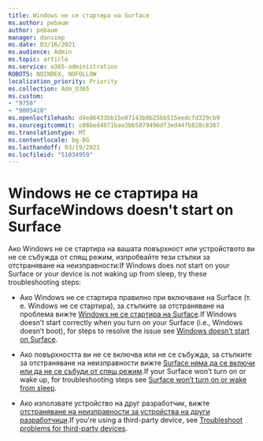 ```yaml
---
title: Windows не се стартира на Surface
ms.author: pebaum
author: pebaum
manager: dansimp
ms.date: 03/16/2021
ms.audience: Admin
ms.topic: article
ms.service: o365-administration
ROBOTS: NOINDEX, NOFOLLOW
localization_priority: Priority
ms.collection: Adm_O365
ms.custom:
- "9758"
- "9005418"
ms.openlocfilehash: d4e86433bb15e07143b0b25bb515eedcfd329cb9
ms.sourcegitcommit: c08bed4071baa3bb5879496df3ed44fb828c8367
ms.translationtype: MT
ms.contentlocale: bg-BG
ms.lasthandoff: 03/19/2021
ms.locfileid: "51034959"
---
```

# <a name="windows-doesnt-start-on-surface"></a><span data-ttu-id="20621-102">Windows не се стартира на Surface</span><span class="sxs-lookup"><span data-stu-id="20621-102">Windows doesn't start on Surface</span></span>

<span data-ttu-id="20621-103">Ако Windows не се стартира на вашата повърхност или устройството ви не се събужда от спящ режим, изпробвайте тези стъпки за отстраняване на неизправности:</span><span class="sxs-lookup"><span data-stu-id="20621-103">If Windows does not start on your Surface or your device is not waking up from sleep, try these troubleshooting steps:</span></span>

- <span data-ttu-id="20621-104">Ако Windows не се стартира правилно при включване на Surface (т. е. Windows не се стартира), за стъпките за отстраняване на проблема вижте [Windows не се стартира на Surface](https://support.microsoft.com/surface/windows-doesn-t-start-on-surface-3dd47ea1-472a-4514-c8e1-ff81bd72be5c).</span><span class="sxs-lookup"><span data-stu-id="20621-104">If Windows doesn’t start correctly when you turn on your Surface (i.e., Windows doesn’t boot), for steps to resolve the issue see [Windows doesn’t start on Surface](https://support.microsoft.com/surface/windows-doesn-t-start-on-surface-3dd47ea1-472a-4514-c8e1-ff81bd72be5c).</span></span>

- <span data-ttu-id="20621-105">Ако повърхността ви не се включва или не се събужда, за стъпките за отстраняване на неизправности вижте [Surface няма да се включи или да не се събуди от спящ режим](https://support.microsoft.com/surface/surface-won-t-turn-on-or-wake-from-sleep-1e181652-3db8-5ca1-9649-7390fafb102a).</span><span class="sxs-lookup"><span data-stu-id="20621-105">If your Surface won’t turn on or wake up, for troubleshooting steps see [Surface won’t turn on or wake from sleep](https://support.microsoft.com/surface/surface-won-t-turn-on-or-wake-from-sleep-1e181652-3db8-5ca1-9649-7390fafb102a).</span></span>

- <span data-ttu-id="20621-106">Ако използвате устройство на друг разработчик, вижте [отстраняване на неизправности за устройства на други разработчици](https://support.microsoft.com/topic/b6f3408d-dac9-43e2-82f6-e620ca783636).</span><span class="sxs-lookup"><span data-stu-id="20621-106">If you're using a third-party device, see [Troubleshoot problems for third-party devices](https://support.microsoft.com/topic/b6f3408d-dac9-43e2-82f6-e620ca783636).</span></span>


